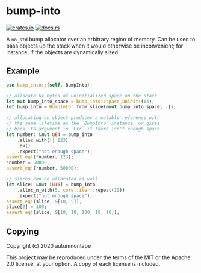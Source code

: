 # bump-into

[![crates.io][crates_io_img]][crates_io_page] [![docs.rs][docs_rs_img]][docs_rs_page]

[crates_io_img]: https://img.shields.io/crates/v/bump-into.svg
[crates_io_page]: https://crates.io/crates/bump-into
[docs_rs_img]: https://docs.rs/bump-into/badge.svg
[docs_rs_page]: https://docs.rs/bump-into

A `no_std` bump allocator over an arbitrary region of memory. Can
be used to pass objects up the stack when it would otherwise be
inconvenient; for instance, if the objects are dynamically sized.

## Example

```rust
use bump_into::{self, BumpInto};

// allocate 64 bytes of uninitialized space on the stack
let mut bump_into_space = bump_into::space_uninit!(64);
let bump_into = BumpInto::from_slice(&mut bump_into_space[..]);

// allocating an object produces a mutable reference with
// the same lifetime as the `BumpInto` instance, or gives
// back its argument in `Err` if there isn't enough space
let number: &mut u64 = bump_into
    .alloc_with(|| 123)
    .ok()
    .expect("not enough space");
assert_eq!(*number, 123);
*number = 50000;
assert_eq!(*number, 50000);

// slices can be allocated as well
let slice: &mut [u16] = bump_into
    .alloc_n_with(5, core::iter::repeat(10))
    .expect("not enough space");
assert_eq!(slice, &[10; 5]);
slice[2] = 100;
assert_eq!(slice, &[10, 10, 100, 10, 10]);
```

## Copying

Copyright (c) 2020 autumnontape

This project may be reproduced under the terms of the MIT or
the Apache 2.0 license, at your option. A copy of each license
is included.
